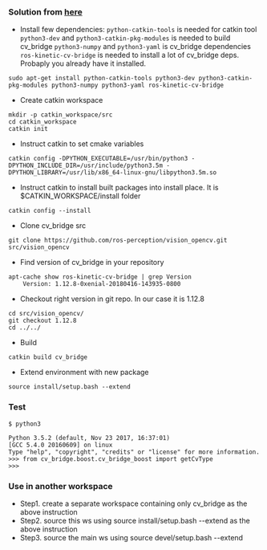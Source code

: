 ### Solution from [here](https://github.com/pulver22/gym-gazebo/wiki/ERROR:-Cv_bridge-for-Python3)
* Install few dependencies: `python-catkin-tools` is needed for catkin tool
`python3-dev` and `python3-catkin-pkg-modules` is needed to build cv_bridge
`python3-numpy` and `python3-yaml` is cv_bridge dependencies
`ros-kinetic-cv-bridge` is needed to install a lot of cv_bridge deps. Probaply you already have it installed.
```
sudo apt-get install python-catkin-tools python3-dev python3-catkin-pkg-modules python3-numpy python3-yaml ros-kinetic-cv-bridge
```

* Create catkin workspace
```
mkdir -p catkin_workspace/src
cd catkin_workspace
catkin init
```
* Instruct catkin to set cmake variables
```
catkin config -DPYTHON_EXECUTABLE=/usr/bin/python3 -DPYTHON_INCLUDE_DIR=/usr/include/python3.5m -DPYTHON_LIBRARY=/usr/lib/x86_64-linux-gnu/libpython3.5m.so
```
* Instruct catkin to install built packages into install place. It is $CATKIN_WORKSPACE/install folder
```
catkin config --install
```
* Clone cv_bridge src
```
git clone https://github.com/ros-perception/vision_opencv.git src/vision_opencv
```
* Find version of cv_bridge in your repository
```
apt-cache show ros-kinetic-cv-bridge | grep Version
    Version: 1.12.8-0xenial-20180416-143935-0800
```
* Checkout right version in git repo. In our case it is 1.12.8
```
cd src/vision_opencv/
git checkout 1.12.8
cd ../../
```
* Build
```
catkin build cv_bridge
```
* Extend environment with new package
```
source install/setup.bash --extend
```

### Test
```
$ python3

Python 3.5.2 (default, Nov 23 2017, 16:37:01) 
[GCC 5.4.0 20160609] on linux
Type "help", "copyright", "credits" or "license" for more information.
>>> from cv_bridge.boost.cv_bridge_boost import getCvType
>>> 
```

### Use in another workspace

* Step1. create a separate workspace containing only cv_bridge as the above instruction
* Step2. source this ws using source install/setup.bash --extend as the above instruction
* Step3. source the main ws using source devel/setup.bash --extend
